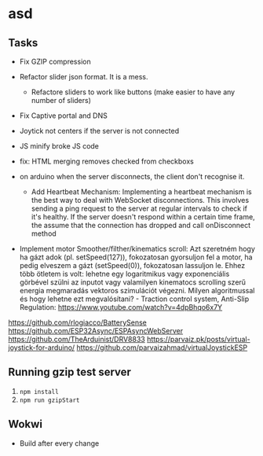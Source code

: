 # asd

## Tasks

- Fix GZIP compression
- Refactor slider json format. It is a mess.
  - Refactore sliders to work like buttons (make easier to have any number of sliders)
- Fix Captive portal and DNS
- Joytick not centers if the server is not connected
- JS minify broke JS code
- fix: HTML merging removes checked from checkboxs
- on arduino when the server disconnects, the client don't recognise it.
  - Add Heartbeat Mechanism: Implementing a heartbeat mechanism is the best way to deal with WebSocket disconnections. This involves sending a ping request to the server at regular intervals to check if it's healthy. If the server doesn't respond within a certain time frame, the assume that the connection has dropped and call onDisconnect method

- Implement motor Smoother/filther/kinematics scroll: Azt szeretném hogy ha gázt adok (pl. setSpeed(127)), fokozatosan gyorsuljon fel a motor, ha pedig elveszem a gázt (setSpeed(0)), fokozatosan lassuljon le. Ehhez több ötletem is volt: lehetne egy logaritmikus vagy exponenciális görbével szülni az inputot vagy valamilyen kinematocs scrolling szerű energia megmaradás vektoros szimulációt végezni. Milyen algoritmussal és hogy lehetne ezt megvalósítani? - Traction control system, Anti-Slip Regulation: https://www.youtube.com/watch?v=4dpBhqo6x7Y

<https://github.com/rlogiacco/BatterySense>
<https://github.com/ESP32Async/ESPAsyncWebServer>
<https://github.com/TheArduinist/DRV8833>
<https://parvaiz.pk/posts/virtual-joystick-for-arduino/>
<https://github.com/parvaizahmad/virtualJoystickESP>

## Running gzip test server

1. `npm install`
2. `npm run gzipStart`

## Wokwi

- Build after every change
